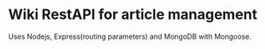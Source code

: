# Wiki RestAPI for article management
Uses Nodejs, Express(routing parameters) and MongoDB with Mongoose.
